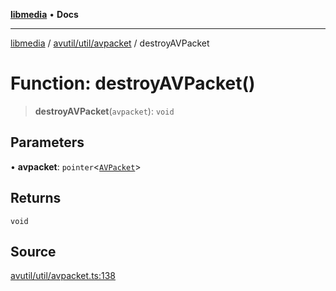 [**libmedia**](../../../../README.md) • **Docs**

***

[libmedia](../../../../README.md) / [avutil/util/avpacket](../README.md) / destroyAVPacket

# Function: destroyAVPacket()

> **destroyAVPacket**(`avpacket`): `void`

## Parameters

• **avpacket**: `pointer`\<[`AVPacket`](../../../struct/avpacket/classes/AVPacket.md)\>

## Returns

`void`

## Source

[avutil/util/avpacket.ts:138](https://github.com/zhaohappy/libmedia/blob/83708827f1f74f03ced670ca9bc2d9d1e5e5366a/src/avutil/util/avpacket.ts#L138)
